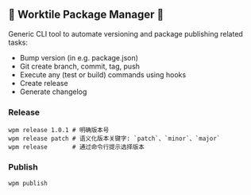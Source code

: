 ## 🚀 Worktile Package Manager 🚀

Generic CLI tool to automate versioning and package publishing related tasks:

- Bump version (in e.g. package.json)
- Git create branch, commit, tag, push
- Execute any (test or build) commands using hooks
- Create release
- Generate changelog

### Release

```
wpm release 1.0.1 # 明确版本号
wpm release patch # 语义化版本关键字: `patch`、`minor`、`major`
wpm release       # 通过命令行提示选择版本
```

### Publish

<pre><code>wpm publish</code></pre>
